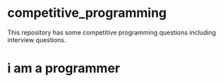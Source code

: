 # competitive_programming
This repository has some competitive programming questions including interview questions.

# i am a programmer

